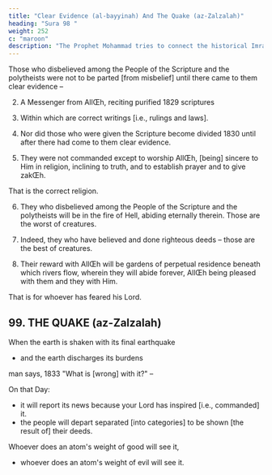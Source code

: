 ```yaml
---
title: "Clear Evidence (al-bayyinah) And The Quake (az-Zalzalah)"
heading: "Sura 98 "
weight: 252
c: "maroon"
description: "The Prophet Mohammad tries to connect the historical Imran family to his Islam."
---
```




Those who disbelieved among the People of the Scripture and the polytheists were not to be parted [from misbelief] until there came to them clear evidence –

2. A Messenger from AllŒh, reciting purified 1829 scriptures

3. Within which are correct writings [i.e., rulings and laws].

4. Nor did those who were given the Scripture become divided 1830
until after there had come to them clear evidence.

5. They were not commanded except to worship AllŒh, [being] sincere to Him in religion, inclining to truth, and to establish prayer and to give zakŒh. 

That is the correct religion.

6. They who disbelieved among the People of the Scripture and the polytheists will be in the fire of Hell, abiding eternally therein. Those are the worst of creatures.

7. Indeed, they who have believed and done righteous deeds – those are the best of creatures.

8. Their reward with AllŒh will be gardens of perpetual residence beneath which rivers flow, wherein they will abide forever, AllŒh being pleased with them and they with Him. 

That is for whoever has feared his Lord.


## 99. THE QUAKE (az-Zalzalah)

When the earth is shaken with its final earthquake
- and the earth discharges its burdens

man says, 1833 "What is [wrong] with it?" –

On that Day:
- it will report its news because your Lord has inspired [i.e., commanded] it.
- the people will depart separated [into categories] to be shown [the result of] their deeds.

Whoever does an atom's weight of good will see it,
- whoever does an atom's weight of evil will see it.
